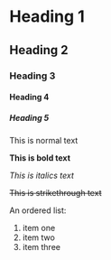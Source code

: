 # Heading 1
## Heading 2
### Heading 3
#### Heading 4
##### Heading 5 
This is normal text

**This is bold text**

*This is italics text*

~~This is strikethrough text~~

An ordered list:
1. item one 
2. item two 
3. item three

